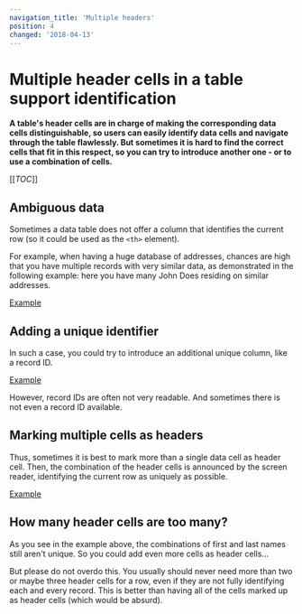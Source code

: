 ```yaml
---
navigation_title: 'Multiple headers'
position: 4
changed: '2018-04-13'
---
```


# Multiple header cells in a table support identification

**A table's header cells are in charge of making the corresponding data cells distinguishable, so users can easily identify data cells and navigate through the table flawlessly. But sometimes it is hard to find the correct cells that fit in this respect, so you can try to introduce another one - or to use a combination of cells.**

[[_TOC_]]

## Ambiguous data

Sometimes a data table does not offer a column that identifies the current row (so it could be used as the `<th>` element).

For example, when having a huge database of addresses, chances are high that you have multiple records with very similar data, as demonstrated in the following example: here you have many John Does residing on similar addresses.

[Example](_examples/table-with-ambiguous-data)

## Adding a unique identifier

In such a case, you could try to introduce an additional unique column, like a record ID.

[Example](_examples/table-with-unique-ids)

However, record IDs are often not very readable. And sometimes there is not even a record ID available.

## Marking multiple cells as headers

Thus, sometimes it is best to mark more than a single data cell as header cell. Then, the combination of the header cells is announced by the screen reader, identifying the current row as uniquely as possible.

[Example](_examples/table-with-multiple-header-cells)

## How many header cells are too many?

As you see in the example above, the combinations of first and last names still aren't unique. So you could add even more cells as header cells...

But please do not overdo this. You usually should never need more than two or maybe three header cells for a row, even if they are not fully identifying each and every record. This is better than having all of the cells marked up as header cells (which would be absurd).
